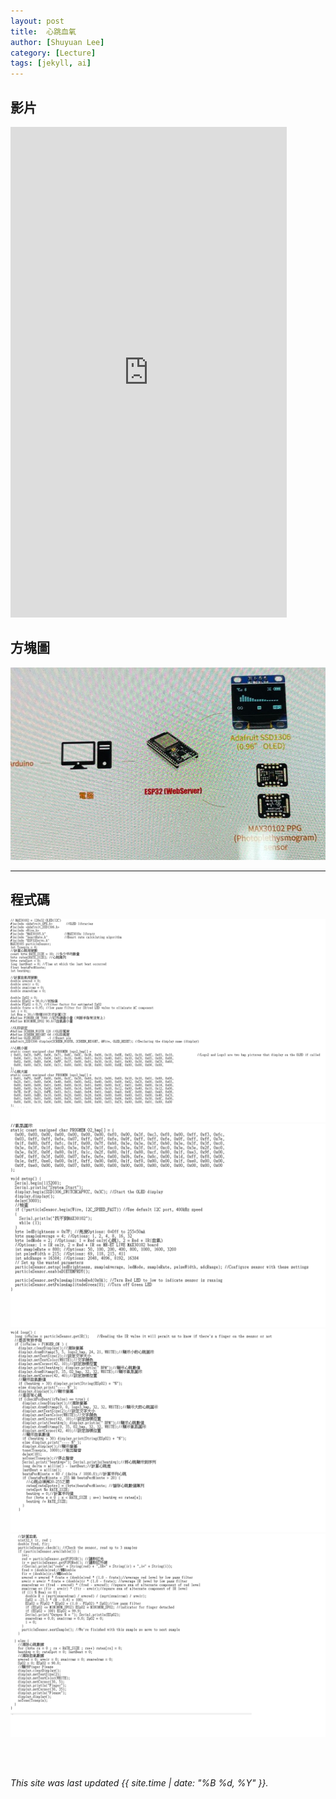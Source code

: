 ```yaml
---
layout: post
title:  心跳血氧
author: [Shuyuan Lee]
category: [Lecture]
tags: [jekyll, ai]
---
```

## 影片
<iframe width="442" height="785" src="https://www.youtube.com/embed/sy8PzOSiaXk" title="2023年6月1日" frameborder="0" allow="accelerometer; autoplay; clipboard-write; encrypted-media; gyroscope; picture-in-picture; web-share" allowfullscreen></iframe>

## 方塊圖
![](https://github.com/shuyuan9215/MCU-course-project/blob/main/images/123456.jpg?raw=true)

---
## 程式碼
![](https://github.com/shuyuan9215/MCU-course-project/blob/main/images/01.png?raw=true)
![](https://github.com/shuyuan9215/MCU-course-project/blob/main/images/02.png?raw=true)
![](https://github.com/shuyuan9215/MCU-course-project/blob/main/images/03.png?raw=true)
![](https://github.com/shuyuan9215/MCU-course-project/blob/main/images/04.png?raw=true)

<br>
<br>

*This site was last updated {{ site.time | date: "%B %d, %Y" }}.*


